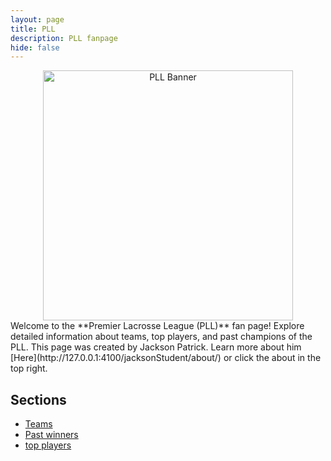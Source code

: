 ```yaml
---
layout: page
title: PLL
description: PLL fanpage
hide: false
---
```





<center>



<img src="https://upload.wikimedia.org/wikipedia/en/thumb/8/8f/Premier_Lacrosse_League_logo.svg/800px-Premier_Lacrosse_League_logo.svg.png" alt="PLL Banner" width="400">

</center>
Welcome to the **Premier Lacrosse League (PLL)** fan page! Explore detailed information about teams, top players, and past champions of the PLL. This page was created by Jackson Patrick. Learn more about him [Here](http://127.0.0.1:4100/jacksonStudent/about/) or click the about in the top right. 

## Sections

- [Teams](../sections/teams.md)
- [Past winners](../sections/past_winners.md)
- [top players](../sections/top_players.md)








